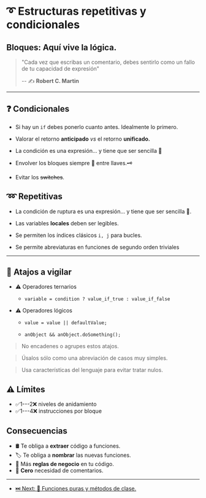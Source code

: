 # ➰ Estructuras repetitivas y condicionales

## Bloques: Aquí vive la lógica.

> "Cada vez que escribas un comentario, debes sentirlo como un fallo de tu capacidad de expresión"
>
> -- ✍️ **Robert C. Martin**

---

## ❓ Condicionales

- Si hay un `if` debes ponerlo cuanto antes. Idealmente lo primero.

- Valorar el retorno **anticipado** _vs_ el retorno **unificado.**

- La condición es una expresión... y tiene que ser sencilla 🍭

- Envolver los bloques siempre 🔑 entre llaves.🗝

- Evitar los ~~switches~~.

## ➿ Repetitivas

- La condición de ruptura es una expresión... y tiene que ser sencilla 🍭.

- Las variables **locales** deben ser legibles.

- Se permiten los índices clásicos `i, j` para bucles.

- Se permite abreviaturas en funciones de segundo orden triviales

---

## 👮 Atajos a vigilar

- ⚠️ Operadores ternarios

  - `variable = condition ? value_if_true : value_if_false`

- ⚠️ Operadores lógicos

  - `value = value || defaultValue;`

  - `anObject && anObject.doSomething();`

> No encadenes o agrupes estos atajos.

> Úsalos sólo como una abreviación de casos muy simples.

> Usa características del lenguaje para evitar tratar nulos.

## ⚠️ Límites

- ✅1---2❌ niveles de anidamiento
- ✅1---4❌ instrucciones por bloque

## Consecuencias

- 🛢️ Te obliga a **extraer** código a funciones.
- 🏷️ Te obliga a **nombrar** las nuevas funciones.
- 💼 Más **reglas de negocio** en tu código.
- 💬 **Cero** necesidad de comentarios.

---

- [⏭️ Next: 🧩 Funciones puras y métodos de clase.](./3-funciones_puras_y_metodos_de_clase.md)
